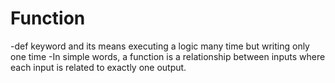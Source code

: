 # Function 
-def keyword and its means executing a logic many time but writing only one time
 -In simple words, a function is a relationship between inputs where each input is related to exactly one output.
